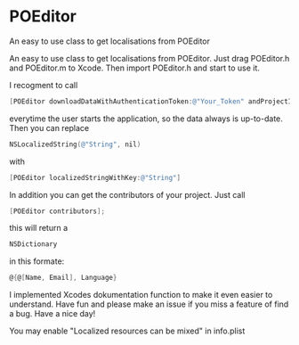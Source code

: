POEditor
========

An easy to use class to get localisations from POEditor

An easy to use class to get localisations from POEditor. Just drag POEditor.h and POEditor.m to Xcode. Then import POEditor.h and start to use it.

I recogment to call 
```Objective-c
[POEditor downloadDataWithAuthenticationToken:@"Your_Token" andProjectID:@"Your_Project_ID"];
```
everytime the user starts the application, so the data always is up-to-date. Then you can replace 
```Objective-C
NSLocalizedString(@"String", nil)
```
with 

```Objective-C
[POEditor localizedStringWithKey:@"String"]
```
In addition you can get the contributors of your project. Just call 

```Objective-C
[POEditor contributors];
```
this will return a 
```Objective-C
NSDictionary
```
in this formate: 
```Objective-C
@{@[Name, Email], Language}
```
I implemented Xcodes dokumentation function to make it even easier to understand. Have fun and please make an issue if you miss a feature of find a bug. Have a nice day!

You may enable "Localized resources can be mixed" in info.plist
